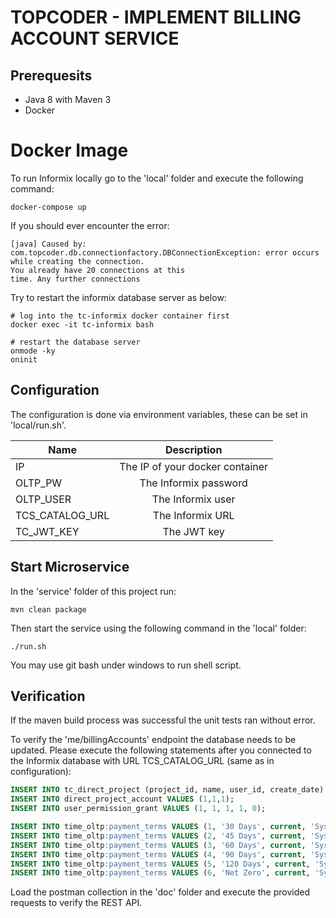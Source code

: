 # TOPCODER - IMPLEMENT BILLING ACCOUNT SERVICE

## Prerequesits

- Java 8 with Maven 3
- Docker

# Docker Image

To run Informix locally go to the 'local' folder and execute the following command:

```
docker-compose up
```

If you should ever encounter the error:

```
[java] Caused by: com.topcoder.db.connectionfactory.DBConnectionException: error occurs while creating the connection.
You already have 20 connections at this
time. Any further connections
```

Try to restart the informix database server as below:
```
# log into the tc-informix docker container first
docker exec -it tc-informix bash

# restart the database server
onmode -ky
oninit
```

## Configuration

The configuration is done via environment variables, these can be set in 'local/run.sh'.

|Name	           | Description                     |
|------------------|:-------------------------------:|
|IP                | The IP of your docker container |
|OLTP_PW           | The Informix password           |
|OLTP_USER         | The Informix user               |
|TCS_CATALOG_URL   | The Informix URL                |
|TC_JWT_KEY        | The JWT key                     |

## Start Microservice

In the 'service' folder of this project run:

```
mvn clean package
```

Then start the service using the following command in the 'local' folder:

```
./run.sh
```

You may use git bash under windows to run shell script.

## Verification

If the maven build process was successful the unit tests ran without error.

To verify the 'me/billingAccounts' endpoint the database needs to be updated.
Please execute the following statements after you connected to the Informix database with URL TCS_CATALOG_URL (same as in configuration):

```SQL
INSERT INTO tc_direct_project (project_id, name, user_id, create_date) VALUES (1, 'test', 1, current);
INSERT INTO direct_project_account VALUES (1,1,1);
INSERT INTO user_permission_grant VALUES (1, 1, 1, 1, 0);

INSERT INTO time_oltp:payment_terms VALUES (1, '30 Days', current, 'System', current, 'System', 1, 30);
INSERT INTO time_oltp:payment_terms VALUES (2, '45 Days', current, 'System', current, 'System', 1, 45);
INSERT INTO time_oltp:payment_terms VALUES (3, '60 Days', current, 'System', current, 'System', 1, 60);
INSERT INTO time_oltp:payment_terms VALUES (4, '90 Days', current, 'System', current, 'System', 1, 90);
INSERT INTO time_oltp:payment_terms VALUES (5, '120 Days', current, 'System', current, 'System', 1, 120);
INSERT INTO time_oltp:payment_terms VALUES (6, 'Net Zero', current, 'System', current, 'System', 1, 0);
```

Load the postman collection in the 'doc' folder and execute the provided requests to verify the REST API.
